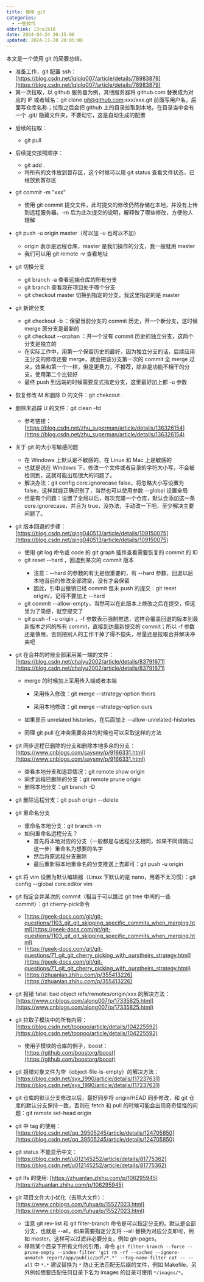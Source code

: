 ```yaml
---
title: 使用 git
categories:
  - 一些技巧
abbrlink: 13ca1b18
date: 2024-04-24 20:15:00
updated: 2024-11-28 20:05:00
---
```


<meta name="referrer" content="no-referrer"/>

本文是一个使用 git 的简要总结。

- 准备工作，git 配置 ssh：[https://blog.csdn.net/lqlqlq007/article/details/78983879](https://blog.csdn.net/lqlqlq007/article/details/78983879)
- 第一次拉取，以 github 服务器为例，其他服务器将 github.com 替换成为对应的 IP 或者域名：git clone git@github.com:xxx/xxx.git 前面写用户名，后面写仓库名称；拉取之后会把 github 上的目录拉取到本地，在目录当中会有一个 .git/ 隐藏文件夹，不要动它，这是自动生成的配置

<!-- more -->

- 后续的拉取：

  - git pull
- 后续提交按照顺序：
  - git add . 
  - 将所有的文件放到暂存区，这个时候可以用 git status 查看文件状态，已经放到暂存区
- git commit -m "xxx"

  - 使用 git commit 提交文件，此时提交的修改仍然存储在本地，并没有上传到远程服务器。-m 后为此次提交的说明，解释做了哪些修改，方便他人理解
- git push -u origin master（可以加 -u 也可以不加）
  - origin 表示是远程仓库，master 是我们操作的分支，我一般就用 master
  - 我们可以用 git remote -v 查看地址
- git 切换分支
  - git branch -a 查看远端仓库的所有分支
  - git branch 查看现在项目处于哪个分支
  - git checkout master 切换到指定的分支，我这里指定的是 master
- git 新建分支
  - git checkout -b <branch>：保留当前分支的 commit 历史，开一个新分支，这时候 merge 原分支是最新的
  - git checkout --orphan <branch>：开一个没有 commit 历史的独立分支，这两个分支是独立的
  - 在实际工作中，用第一个保留历史的最好，因为独立分支的话，后续应用主分支的修改还要 merge，就会把该分支第一次的 commit 全 merge 过来，效果和第一个一样，但是更费力，不推荐，除非是功能不相干的分支，使用第二个比较好
  - 最终 push 到远端的时候需要显式指定分支，这里最好加上都 -u 参数
- 恢复修改 M 和删除 D 的文件：git chekcout .
- 删除未追踪 U 的文件：git clean -fd
  - 参考链接：[https://blog.csdn.net/zhu_superman/article/details/136326154](https://blog.csdn.net/zhu_superman/article/details/136326154)
- 关于 git 的大小写敏感问题
  - 在 Windows 上默认是不敏感的，在 Linux 和 Mac 上是敏感的
  - 也就是说在 Windows 下，修改一个文件或者目录的字符大小写，不会被检测到，这就可能出现很大的问题了。
  - 解决办法：git config core.ignorecase false，将忽略大小写设置为 false，这样就能正确识别了，当然也可以使用参数 --global 设置全局
  - 但是有个问题：设置了全局以后，每次克隆一个仓库，默认会添加这一条 core.ignorecase，并且为 true，没办法，手动改一下吧，至少解决主要问题了。
- git 版本回退的步骤：[https://blog.csdn.net/qing040513/article/details/109150075](https://blog.csdn.net/qing040513/article/details/109150075)

  - 使用 git log 命令或 code 的 git graph 插件查看需要恢复的 commit 的 ID
  - git reset --hard <commit>，回退到某次的 commit 版本
    - 注意：--hard 的参数的有无是很重要的，有 --hard 参数，回退以后本地当前的修改全部清空，没有才会保留
    - 因此，引申出撤销已经 commit 但未 push 的提交：git reset origin/<branch>，记得不要加上 --hard
  - git commit --allow-empty，当然可以在此版本上修改之后在提交，但这里为了简便，就空提交了
  - git push -f -u origin <branch>，-f 参数表示强制推送，这样会覆盖回退的版本到最新版本之间的所有 commit，直接到达最新提交的 commit；所以 -f 参数还是慎用，否则把别人的工作干掉了得不偿失，尽量还是拉取合并解决冲突吧
- git 在合并的时候全部采用某一端的文件：[https://blog.csdn.net/chaiyu2002/article/details/83791671](https://blog.csdn.net/chaiyu2002/article/details/83791671)

  - merge 的时候加上采用传入端或者本端
    - 采用传入修改：git merge <branch> --strategy-option theirs

    - 采用本地修改：git merge <branch> --strategy-option ours

  - 如果显示 unrelated histories，在后面加上 --allow-unrelated-histories

  - 同理 git pull 在冲突需要合并的时候也可以采取这样的方法
- git 同步远程已删除的分支和删除本地多余的分支：[https://www.cnblogs.com/saysmy/p/9166331.html](https://www.cnblogs.com/saysmy/p/9166331.html)
  - 查看本地分支和追踪情况：git remote show origin
  - 同步远程已删除的分支：git remote prune origin
  - 删除本地分支：git branch -D <branch>
- git 删除远程分支：git push origin --delete <branch>
- git 重命名分支

  - 重命名本地分支：git branch -m <newName>
  - 如何重命名远程分支？
    - 首先将本地对应的分支（一般都是与远程分支相同，如果不同请跳过这一步）重命名为想要的名字
    - 然后将原远程分支删除
    - 最后重新将本地重命名的分支推送上去即可：git push -u origin <newBranch>
- git 将 vim 设置为默认编辑器（Linux 下默认的是 nano，用着不太习惯）：git config --global core.editor vim
- git 指定合并某次的 commit（相当于可以跳过 git tree 中间的一些 commit）：git cherry-pick命令
  - [https://geek-docs.com/git/git-questions/1103_git_git_skipping_specific_commits_when_merging.html](https://geek-docs.com/git/git-questions/1103_git_git_skipping_specific_commits_when_merging.html)
  - [https://geek-docs.com/git/git-questions/71_git_git_cherry_picking_with_ourstheirs_strategy.html](https://geek-docs.com/git/git-questions/71_git_git_cherry_picking_with_ourstheirs_strategy.html)
  - [https://zhuanlan.zhihu.com/p/355413226](https://zhuanlan.zhihu.com/p/355413226)
- git 报错 fatal: bad object refs/remotes/origin/xxx 的解决方法：[https://www.cnblogs.com/along007/p/17335825.html](https://www.cnblogs.com/along007/p/17335825.html)
- git 拉取子模块中的所有内容：[https://blog.csdn.net/toopoo/article/details/104225592](https://blog.csdn.net/toopoo/article/details/104225592)
  - 使用子模块的仓库的例子，boost：[https://github.com/boostorg/boost](https://github.com/boostorg/boost)
- git 报错对象文件为空（object-file-is-empty）的解决方法：[https://blog.csdn.net/syx_1990/article/details/117237631](https://blog.csdn.net/syx_1990/article/details/117237631)
- git 仓库的默认分支修改以后，最好同步将 origin/HEAD 同步修改，和 git 仓库的默认分支保持一致，否则在 fetch 和 pull 的时候可能会出现奇奇怪怪的问题：git remote set-head origin <branch>
- git 中 tag 的使用：[https://blog.csdn.net/qq_39505245/article/details/124705850](https://blog.csdn.net/qq_39505245/article/details/124705850)
- git status 不能显示中文：[https://blog.csdn.net/u012145252/article/details/81775362](https://blog.csdn.net/u012145252/article/details/81775362)
- git lfs 的使用: [https://zhuanlan.zhihu.com/p/106295945](https://zhuanlan.zhihu.com/p/106295945)
- git 项目文件大小优化（去除大文件）：[https://www.cnblogs.com/fuhua/p/15527023.html](https://www.cnblogs.com/fuhua/p/15527023.html)
  - 注意 git rev-list 和 git filter-branch 命令是可以指定分支的。默认是全部分支，也就是 --all。如果需要指定分支将 --all 替换为对应分支即可，例如 master。这样可以过滤非必要分支，例如 gh-pages。
  - 移除某个目录下所有文件的引用，命令 `git filter-branch --force --prune-empty --index-filter 'git rm -rf --cached --ignore-unmatch report/app/public/pdf/*.*' --tag-name-filter cat -- --all` 中 `*.*` 建议替换为 `*` 防止无法匹配无后缀的文件，例如 Makefile。另外例如想要匹配任何目录下名为 images 的目录可使用 `*/images/*`。

